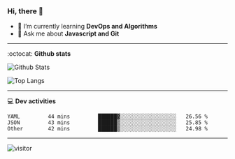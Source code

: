 <h3 align="">Hi, there 👋</h3>

- 🌱 I’m currently learning **DevOps and Algorithms**
- 💬 Ask me about **Javascript and Git**

-------

:octocat: **Github stats**

![Github Stats](https://github-readme-stats-hoyangtsai.vercel.app/api?username=hoyangtsai&count_private=true&show_icons=true&theme=blueberry)

![Top Langs](https://github-readme-stats-hoyangtsai.vercel.app/api/top-langs/?username=hoyangtsai&theme=blueberry&layout=compact&langs_count=8)

-------

:computer: **Dev activities**
<!--START_SECTION:waka-->

```text
YAML         44 mins         ██████▓░░░░░░░░░░░░░░░░░░   26.56 %
JSON         43 mins         ██████▒░░░░░░░░░░░░░░░░░░   25.85 %
Other        42 mins         ██████▒░░░░░░░░░░░░░░░░░░   24.98 %
```

<!--END_SECTION:waka-->

-------

<img src="https://visitor-badge.laobi.icu/badge?page_id=hoyangtsai/hoyangtsai" alt="visitor"/>
<!--  ![visitors](https://visitor-badge.glitch.me/badge?page_id=hoyangtsai/hoyangtsai) -->
